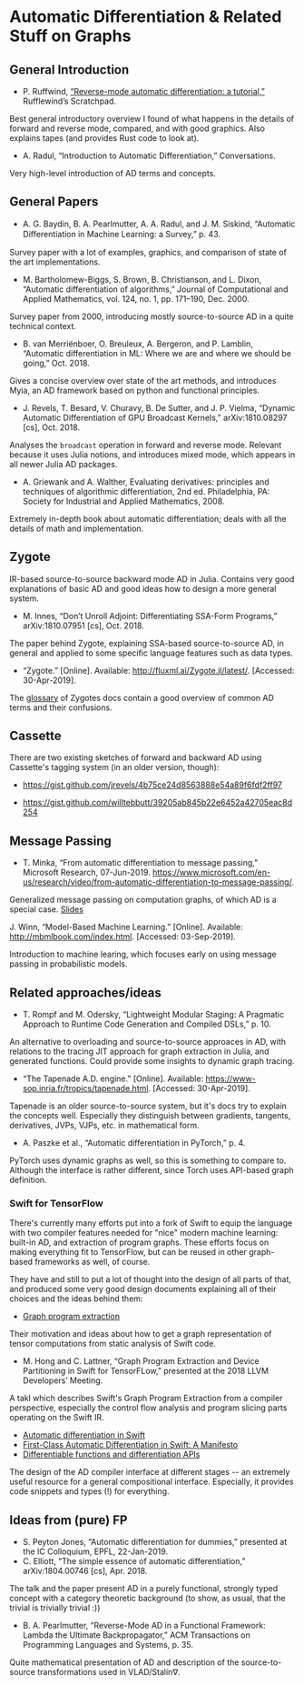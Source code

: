 # Automatic Differentiation & Related Stuff on Graphs


## General Introduction

- P. Ruffwind, [“Reverse-mode automatic differentiation: a tutorial,”](https://rufflewind.com/2016-12-30/reverse-mode-automatic-differentiation) Rufflewind’s Scratchpad.

Best general introductory overview I found of what happens in the details of forward and reverse mode, compared, and with 
good graphics.  Also explains tapes (and provides Rust code to look at).

- A. Radul, “Introduction to Automatic Differentiation,” Conversations.

Very high-level introduction of AD terms and concepts.


## General Papers

- A. G. Baydin, B. A. Pearlmutter, A. A. Radul, and J. M. Siskind, “Automatic Diﬀerentiation in Machine Learning: a Survey,” p. 43.

Survey paper with a lot of examples, graphics, and comparison of state of the art implementations.

- M. Bartholomew-Biggs, S. Brown, B. Christianson, and L. Dixon, “Automatic differentiation of algorithms,” Journal of Computational and Applied Mathematics, vol. 124, no. 1, pp. 171–190, Dec. 2000.

Survey paper from 2000, introducing mostly source-to-source AD in a quite technical context.

- B. van Merriënboer, O. Breuleux, A. Bergeron, and P. Lamblin, “Automatic differentiation in ML: Where we are and where we should be going,” Oct. 2018.

Gives a concise overview over state of the art methods, and introduces Myia, an AD framework based on python and functional principles.

- J. Revels, T. Besard, V. Churavy, B. De Sutter, and J. P. Vielma, “Dynamic Automatic Differentiation of GPU Broadcast Kernels,” arXiv:1810.08297 [cs], Oct. 2018.

Analyses the `broadcast` operation in forward and reverse mode.  Relevant because it uses Julia notions, and introduces mixed mode, which appears in all newer Julia AD packages.

- A. Griewank and A. Walther, Evaluating derivatives: principles and techniques of algorithmic differentiation, 2nd ed. Philadelphia, PA: Society for Industrial and Applied Mathematics, 2008.

Extremely in-depth book about automatic differentiation; deals with all the details of math and implementation.


## Zygote

IR-based source-to-source backward mode AD in Julia.  Contains very good explanations of basic AD and good ideas how
to design a more general system.

- M. Innes, “Don’t Unroll Adjoint: Differentiating SSA-Form Programs,” arXiv:1810.07951 [cs], Oct. 2018.

The paper behind Zygote, explaining SSA-based source-to-source AD, in general and applied to some specific language
features such as data types.

- “Zygote.” [Online]. Available: http://fluxml.ai/Zygote.jl/latest/. [Accessed: 30-Apr-2019].

The [glossary](http://fluxml.ai/Zygote.jl/latest/glossary/) of Zygotes docs contain a good overview of common AD terms
and their confusions.


## Cassette

There are two existing sketches of forward and backward AD using Cassette's tagging system (in an older version, though):

- https://gist.github.com/jrevels/4b75ce24d8563888e54a89f6fdf2ff97

- https://gist.github.com/willtebbutt/39205ab845b22e6452a42705eac8d254

## Message Passing

- T. Minka, “From automatic differentiation to message passing,” Microsoft Research, 07-Jun-2019. https://www.microsoft.com/en-us/research/video/from-automatic-differentiation-to-message-passing/.

Generalized message passing on computation graphs, of which AD is a special case.  [Slides](https://tminka.github.io/papers/acmll2019/minka-acmll2019-slides.pdf)

J. Winn, “Model-Based Machine Learning.” [Online]. Available: http://mbmlbook.com/index.html. [Accessed: 03-Sep-2019].

Introduction to machine learing, which focuses early on using message passing in probabilistic models.

## Related approaches/ideas

- T. Rompf and M. Odersky, “Lightweight Modular Staging: A Pragmatic Approach to Runtime Code Generation and Compiled DSLs,” p. 10.

An alternative to overloading and source-to-source approaces in AD, with relations to the tracing JIT approach for graph
extraction in Julia, and generated functions.  Could provide some insights to dynamic graph tracing.

- “The Tapenade A.D. engine.” [Online]. Available: https://www-sop.inria.fr/tropics/tapenade.html. [Accessed: 30-Apr-2019].

Tapenade is an older source-to-source system, but it's docs try to explain the concepts well.  Especially they distinguish
between gradients, tangents, derivatives, JVPs, VJPs, etc.  in mathematical form.

- A. Paszke et al., “Automatic differentiation in PyTorch,” p. 4.

PyTorch uses dynamic graphs as well, so this is something to compare to.  Although the interface is rather different, since
Torch uses API-based graph definition.


### Swift for TensorFlow

There's currently many efforts put into a fork of Swift to equip the language with two compiler features needed for 
"nice" modern machine learning: built-in AD, and extraction of program graphs.  These efforts focus on making everything
fit to TensorFlow, but can be reused in other graph-based frameworks as well, of course.  

They have and still to put a lot of thought into the design of all parts of that, and produced some very good design 
documents explaining all of their choices and the ideas behind them:

- [Graph program extraction](https://github.com/tensorflow/swift/blob/master/docs/GraphProgramExtraction.md)

Their motivation and ideas about how to get a graph representation of tensor computations from static analysis of Swift code.

- M. Hong and C. Lattner, “Graph Program Extraction and Device Partitioning in Swift for TensorFLow,” presented at the 2018 LLVM Developers’ Meeting.

A takl which describes Swift's Graph Program Extraction from a compiler perspective, especially the control flow 
analysis and program slicing parts operating on the Swift IR.

- [Automatic differentiation in Swift](https://github.com/tensorflow/swift/blob/master/docs/AutomaticDifferentiation.md)
- [First-Class Automatic Differentiation in Swift: A Manifesto](https://gist.github.com/rxwei/30ba75ce092ab3b0dce4bde1fc2c9f1d)
- [Differentiable functions and differentiation APIs](https://github.com/tensorflow/swift/blob/master/docs/DifferentiableFunctions.md)

The design of the AD compiler interface at different stages -- an extremely useful resource for a general compositional 
interface.  Especially, it provides code snippets and types (!) for everything.


## Ideas from (pure) FP

- S. Peyton Jones, “Automatic differentiation for dummies,” presented at the IC Colloquium, EPFL, 22-Jan-2019.
- C. Elliott, “The simple essence of automatic differentiation,” arXiv:1804.00746 [cs], Apr. 2018.

The talk and the paper present AD in a purely functional, strongly typed concept with a category theoretic background 
(to show, as usual, that the trivial is trivially trivial :))

- B. A. Pearlmutter, “Reverse-Mode AD in a Functional Framework: Lambda the Ultimate Backpropagator,” ACM Transactions on Programming Languages and Systems, p. 35.

Quite mathematical presentation of AD and description of the source-to-source transformations used in VLAD/Stalin∇.

